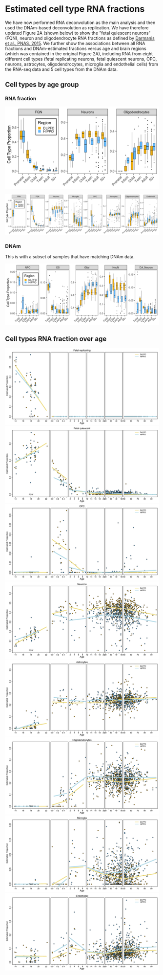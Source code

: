 Estimated cell type RNA fractions
=================================

We have now performed RNA deconvolution as the main analysis and then used the DNAm-based deconvolution as replication. We have therefore updated Figure 2A (shown below) to show the "fetal quiescent neurons" (FQN), neuron and oligodendrocyte RNA fractions as defined by [Darmanis et al., PNAS, 2015](https://www.pnas.org/content/112/23/7285). We further show the associations between all RNA fractions and DNAm-estimated fractions versus age and brain regions (which was contained in the original Figure 2A), including RNA from eight different cell types (fetal replicating neurons, fetal quiescent neurons, OPC, neurons, astrocytes, oligodendrocytes, microglia and endothelial cells) from the RNA-seq data and 5 cell types from the DNAm data.

## Cell types by age group

### RNA fraction

![Cell over age groups main](bothRegions_estimated_cellType_proportions_over_lifespan_main.png)

![Cell over age groups all](bothRegions_estimated_cellType_proportions_over_lifespan.png)


### DNAm

This is with a subset of samples that have matching DNAm data.

![Cell over age groups DNAm](../development/neun_from_dnam/bothRegions_estimated_cellType_proportions_over_lifespan_n347.png)

## Cell types RNA fraction over age

![Cell over age page 1](proportions_over_age_by_cell_type_Page_1.png)
![Cell over age page 2](proportions_over_age_by_cell_type_Page_2.png)
![Cell over age page 3](proportions_over_age_by_cell_type_Page_3.png)
![Cell over age page 4](proportions_over_age_by_cell_type_Page_4.png)
![Cell over age page 5](proportions_over_age_by_cell_type_Page_5.png)
![Cell over age page 6](proportions_over_age_by_cell_type_Page_6.png)
![Cell over age page 7](proportions_over_age_by_cell_type_Page_7.png)
![Cell over age page 8](proportions_over_age_by_cell_type_Page_8.png)
